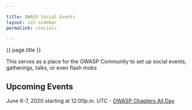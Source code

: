 ```yaml
---

title: OWASP Social Events
layout: col-sidebar
permalink: /social/

---
```


{{ page.title }}

This serves as a place for the OWASP Community to set up social events, gatherings, talks, or even flash mobs

## Upcoming Events
June 6-7, 2020 starting at 12:00p.m. UTC - [OWASP Chapters All Day](chapters_all_day/)